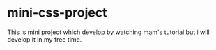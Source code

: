# mini-css-project
This is mini project which develop by watching mam's tutorial but i will develop it in my free time.
